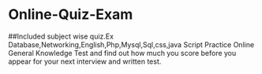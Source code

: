 # Online-Quiz-Exam
##Included subject wise quiz.Ex Database,Networking,English,Php,Mysql,Sql,css,java Script
Practice Online General Knowledge Test and find out how much you score before you appear for your next interview and written test.
